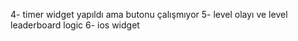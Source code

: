 
4- timer widget yapıldı ama butonu çalışmıyor 
5- level olayı ve level leaderboard logic
6- ios widget 